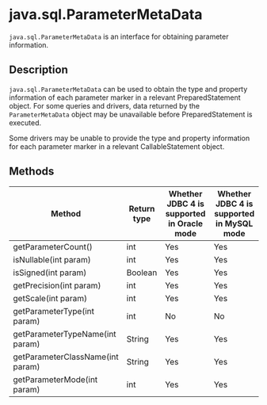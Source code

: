# java.sql.ParameterMetaData

`java.sql.ParameterMetaData` is an interface for obtaining parameter information.

## Description

`java.sql.ParameterMetaData` can be used to obtain the type and property information of each parameter marker in a relevant PreparedStatement object. For some queries and drivers, data returned by the `ParameterMetaData` object may be unavailable before PreparedStatement is executed.

Some drivers may be unable to provide the type and property information for each parameter marker in a relevant CallableStatement object.

## Methods


| Method | Return type | Whether JDBC 4 is supported in Oracle mode | Whether JDBC 4 is supported in MySQL mode |
|----------------------------------|---------|----------------------|---------------------|
| getParameterCount() | int | Yes | Yes |
| isNullable(int param) | int | Yes | Yes |
| isSigned(int param) | Boolean | Yes | Yes |
| getPrecision(int param) | int | Yes | Yes |
| getScale(int param) | int | Yes | Yes |
| getParameterType(int param) | int | No | No |
| getParameterTypeName(int param) | String | Yes | Yes |
| getParameterClassName(int param) | String | Yes | Yes |
| getParameterMode(int param) | int | Yes | Yes |



